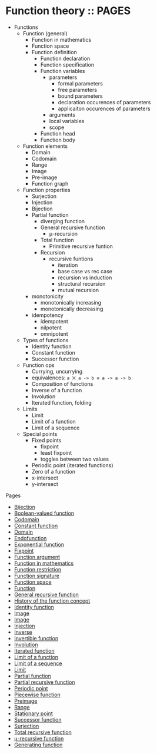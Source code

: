 # Function theory :: PAGES

* Functions
  * Function (general)
    - Function in mathematics
    - Function space
    - Function definition
      - Function declaration
      - Function specification
      - Function variables
        - parameters
          - formal parameters
          - free parameters
          - bound parameters
          - declaration occurences of parameters
          - applicaiton occurences of parameters
        - arguments
        - local variables
        - scope
      - Function head
      - Function body
  * Function elements
    - Domain
    - Codomain
    - Range
    - Image
    - Pre-image
    - Function graph
  * Function properties
    - Surjection
    - Injection
    - Bijection
    - Partial function
      - diverging function
      - General recursive function
        - μ-recursion
      - Total function
        - Primitive recursive funtion
      - Recursion
        - recursive funtions
          - iteration
          - base case vs rec case
          - recursion vs induction
          - structural recursion
          - mutual recursion
    - monotonicity
      - monotonically increasing
      - monotonically decreasing
    - idempotency
      - idempotent
      - nilpotent
      - omnipotent
  * Types of functions
    - Identity function
    - Constant function
    - Successor function
  * Function ops
    - Currying, uncurrying
    - equivalences: `a ⨉ a -> b ≅ a -> a -> b`
    - Composition of functions
    - Inverse of a function
    - Involution
    - Iterated function, folding
  * Limits
    - Limit
    - Limit of a function
    - Limit of a sequence
  * Special points
    - Fixed points
      - fixpoint
      - least fixpoint
      - toggles between two values
    - Periodic point (iterated functions)
    - Zero of a function
    - x-intersect
    - y-intersect



Pages

- [Bijection](./bijection.md)
- [Boolean-valued function](../pages/boolean-valued-function.md)
- [Codomain](./codomain.md)
- [Constant function](./constant-function.md)
- [Domain](./domain.md)
- [Endofunction](./endofunction.md)
- [Exponential function](./exponential-function.md)
- [Fixpoint](./fixpoint.md)
- [Function argument](./function-argument.md)
- [Function in mathematics](./function-in-mathematics.md)
- [Function restriction](./function-restriction.md)
- [Function signature](./function-signature.md)
- [Function space](./function-space.md)
- [Function](./function.md)
- [General recursive function](./general-recursive-function.md)
- [History of the function concept](./function-history.md)
- [Identity function](./identity-function.md)
- [Image](./image.md)
- [Image](./image.md)
- [Injection](./injection.md)
- [Inverse](./inverse.md)
- [Invertible function](./invertible-function.md)
- [Involution](./involution.md)
- [Iterated function](./iterated-function.md)
- [Limit of a function](./limit-of-function.md)
- [Limit of a sequence](./limit-of-sequence.md)
- [Limit](./limit.md)
- [Partial function](./partial-function.md)
- [Partial recursive function](./partial-recursive-function.md)
- [Periodic point](./periodic-point.md)
- [Piecewise function](../pages/piecewise-function.md)
- [Preimage](./preimage.md)
- [Range](./range.md)
- [Stationary point](./stationary-point.md)
- [Successor function](./successor-function.md)
- [Surjection](./surjection.md)
- [Total recursive function](./total-recursive-function.md)
- [μ-recursive function](./μ-recursive-function.md)
- [Generating function](./generating-function.md)
